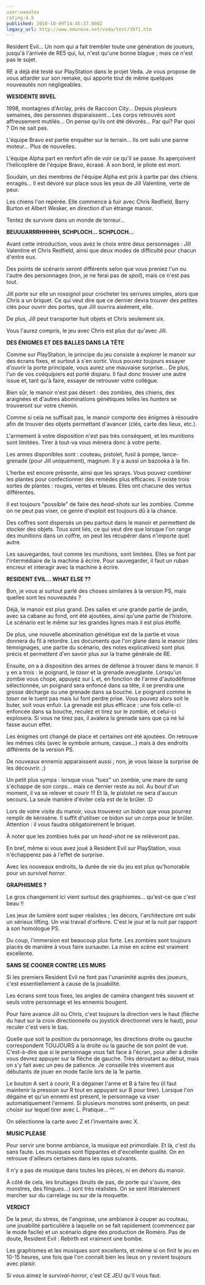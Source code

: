 ```yaml
---
user:waaalex
rating:4.5
published: 2010-10-09T14:45:37.000Z
legacy_url: http://www.emunova.net/veda/test/3971.htm
---
```

Resident Evil... Un nom qui a fait trembler toute une génération de joueurs, jusqu'à l'arrivée de RE5 qui, lui, n'est qu'une bonne blague ; mais ce n'est pas le sujet.  

RE a déjà été testé sur PlayStation dans le projet Veda. Je vous propose de vous attarder sur son remake, qui apporte tout de même quelques nouveautés non négligeables.  

  

**WESIDENTE IIIIVEL**  

  

1998, montagnes d'Arclay, près de Raccoon City... Depuis plusieurs semaines, des personnes disparaissent... Les corps retrouvés sont affreusement mutilés... On pense qu'ils ont été dévorés... Par qui? Par quoi ? On ne sait pas.  

L'équipe Bravo est partie enquêter sur le terrain... Ils ont subi une panne moteur... Plus de nouvelles.  

L'équipe Alpha part en renfort afin de voir ce qu'il se passe. Ils aperçoivent l'hélicoptère de l'équipe Bravo, écrasé. À son bord, le pilote est mort.  

Soudain, un des membres de l'équipe Alpha est pris à partie par des chiens enragés... Il est dévoré sur place sous les yeux de Jill Valentine, verte de peur.  

Les chiens l'on repérée. Elle commence à fuir avec Chris Redfield, Barry Burton et Albert Wesker, en direction d'un étrange manoir.  

  

Tentez de survivre dans un monde de terreur...  

  

**BEUUUARRRHHHHH, SCHPLOCH... SCHPLOCH...**  

  

Avant cette introduction, vous avez le choix entre deux personnages : Jill Valentine et Chris Redfield, ainsi que deux modes de difficulté pour chacun d'entre eux.  

  

Des points de scénario seront différents selon que vous preniez l'un ou l'autre des personnages (non, je ne ferai pas de _spoil_), mais ce n'est pas tout.  

  

Jill porte sur elle un rossignol pour crocheter les serrures simples, alors que Chris a un briquet. Ce qui veut dire que ce dernier devra trouver des petites clés pour ouvrir des portes, que Jill ouvrira aisément, elle.  

De plus, Jill peut transporter huit objets et Chris seulement six.  

  

Vous l'aurez compris, le jeu avec Chris est plus dur qu'avec Jill.  

  

**DES ÉNIGMES ET DES BALLES DANS LA TÊTE**  

  

Comme sur PlayStation, le principe du jeu consiste à explorer le manoir sur des écrans fixes, et surtout à s'en sortir. Vous pouvez toujours essayer d'ouvrir la porte principale, vous aurez une mauvaise surprise... De plus, l'un de vos coéquipiers est porté disparu. Il faut donc trouver une autre issue et, tant qu'à faire, essayer de retrouver votre collègue.  

Bien sûr, le manoir n'est pas désert : des zombies, des chiens, des araignées et d'autres abominations génétiques telles les _hunters_ se trouveront sur votre chemin.  

Comme si cela ne suffisait pas, le manoir comporte des énigmes à résoudre afin de trouver des objets permettant d'avancer (clés, carte des lieux, etc.).  

  

L'armement à votre disposition n'est pas très conséquent, et les munitions sont limitées. Tirer à tout-va vous mènera donc à votre perte.  

Les armes disponibles sont : couteau, pistolet, fusil à pompe, lance-grenade (pour Jill uniquement), magnum. Il y a aussi un bazooka à la fin.  

  

L'herbe est encore présente, ainsi que les sprays. Vous pouvez combiner les plantes pour confectionner des remèdes plus efficaces. Il existe trois sortes de plantes : rouges, vertes et bleues. Elles ont chacune des vertus différentes.  

  

Il est toujours "possible" de faire des _head-shots_ sur les zombies. Comme on ne peut pas viser, ce genre d'exploit est toujours dû à la chance.  

  

Des coffres sont dispersés un peu partout dans le manoir et permettent de stocker des objets. Tous sont liés, ce qui veut dire que lorsque l'on range des munitions dans un coffre, on peut les récupérer dans n'importe quel autre.  

  

Les sauvegardes, tout comme les munitions, sont limitées. Elles se font par l'intermédiaire de la machine à écrire. Pour sauvegarder, il faut un ruban encreur et interagir avec la machine à écrire.  

  

**RESIDENT EVIL... WHAT ELSE ??**  

  

Bon, je vous ai surtout parlé des choses similaires à la version PS, mais quelles sont les nouveautés ?  

  

Déjà, le manoir est plus grand. Des salles et une grande partie de jardin, avec sa cabane au fond, ont été ajoutées, ainsi qu'une partie de l'histoire. Le scénario est le même sur les grandes lignes mais il est plus étoffé.  

De plus, une nouvelle abomination génétique est de la partie et vous donnera du fil à retordre. Les documents que l'on glane dans le manoir (des témoignages, une partie du scénario, des notes explicatives) sont plus précis et permettent d'en savoir plus sur la trame générale de RE.  

  

Ensuite, on a à disposition des armes de défense à trouver dans le manoir. Il y en a trois : le poignard, le _taser_ et la grenade aveuglante. Lorsqu'un zombie vous chope, appuyez sur L et, en fonction de l'arme d'autodéfense sélectionnée, un poignard sera enfoncé dans sa tête, il se prendra une grosse décharge ou une grenade dans sa bouche. Le poignard comme le _taser_ ne le tuent pas mais lui font perdre prise. Vous pouvez alors soit le buter, soit vous enfuir. La grenade est plus efficace : une fois celle-ci enfoncée dans sa bouche, reculez et tirez sur le zombie, et celui-ci explosera. Si vous ne tirez pas, il avalera la grenade sans que ça ne lui fasse aucun effet.  

  

Les énigmes ont changé de place et certaines ont été ajoutées. On retrouve les mêmes clés (avec le symbole armure, casque...) mais à des endroits différents de la version PS.  

De nouveaux ennemis apparaissent aussi ; non, je vous laisse la surprise de les découvrir. ;)  

  

Un petit plus sympa : lorsque vous "tuez" un zombie, une mare de sang s'échappe de son corps... mais ce dernier reste au sol. Au bout d'un moment, il va se relever et courir !!! Et là, le pistolet ne sera d'aucun secours. La seule manière d'éviter cela est de le brûler. :D  

Lors de votre visite du manoir, vous trouverez un bidon que vous pourrez remplir de kérosène. Il suffit d'utiliser ce bidon sur un corps pour le brûler. Attention : il vous faudra obligatoirement le briquet.  

À noter que les zombies tués par un _head-shot_ ne se relèveront pas.  

  

En bref, même si vous avez joué à Resident Evil sur PlayStation, vous n'échapperez pas à l'effet de surprise.  

Avec les nouveaux endroits, la durée de vie du jeu est plus qu'honorable pour un _survival horror_.  

  

**GRAPHISMES ?**  

  

Le gros changement ici vient surtout des graphismes... qu'est-ce que c'est beau !!  

Les jeux de lumière sont super réalistes ; les décors, l'architecture ont subi un sérieux lifting. Un vrai travail d'orfèvre. C'est le jour et la nuit par rapport à son homologue PS.  

Du coup, l'immersion est beaucoup plus forte. Les zombies sont toujours placés de manière à vous faire sursauter. La mise en scène est vraiment excellente.  

  

**SANS SE COGNER CONTRE LES MURS**  

  

Si les premiers Resident Evil ne font pas l'unanimité auprès des joueurs, c'est essentiellement à cause de la jouabilité.  

Les écrans sont tous fixes, les angles de caméra changent très souvent et seuls votre personnage et les ennemis bougent.  

Pour faire avance Jill ou Chris, c'est toujours la direction vers le haut (flèche du haut sur la croix directionnelle ou joystick directionnel vers le haut), pour reculer c'est vers le bas.  

Quelle que soit la position du personnage, les directions droite ou gauche correspondent TOUJOURS à la droite ou la gauche de son point de vue. C'est-à-dire que si le personnage vous fait face à l'écran, pour aller à droite vous devrez appuyer sur la flèche de gauche. Très déroutant au début, mais on s'y fait avec un peu de patience. Je conseille très vivement aux débutants de jouer en mode facile lors de la 1e partie.  

Le bouton A sert à courir, R à dégainer l'arme et B à faire feu (il faut maintenir la pression sur R tout en appuyant sur B pour tirer). Lorsque l'on dégaine et qu'un ennemi est présent, le personnage va viser automatiquement l'ennemi. Si plusieurs monstres sont présents, on peut choisir sur lequel tirer avec L. Pratique... ^^  

On sélectionne la carte avec Z et l'inventaire avec X.  

  

**MUSIC PLEASE**  

  

Pour servir une bonne ambiance, la musique est primordiale. Et là, c'est du sans faute. Les musiques sont flippantes et d'excellente qualité. On en retrouve d'ailleurs certaines dans les opus suivants.  

Il n'y a pas de musique dans toutes les pièces, ni en dehors du manoir.  

À côté de cela, les bruitages (bruits de pas, de porte qui s'ouvre, des monstres, des flingues...) sont très réalistes. On se sent littéralement marcher sur du carrelage ou sur de la moquette.  

  

**VERDICT**  

  

De la peur, du stress, de l'angoisse, une ambiance à couper au couteau, une jouabilité particulière à laquelle on se fait rapidement (commencez par le mode facile) et un scénario digne des production de Roméro. Pas de doute, Resident Evil : Rebirth est vraiment une bombe.  

Les graphismes et les musiques sont excellents, et même si on finit le jeu en 10-15 heures, une fois que l'on connaît bien les lieux on y revient toujours avec plaisir.  

  

Si vous aimez le _survival-horror_, c'est CE JEU qu'il vous faut.